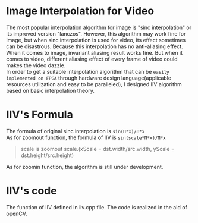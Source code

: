 # Image Interpolation for Video
The most popular interpolation algorithm for image is "sinc interpolation" or its improved version "lanczos". However, this algorithm may work fine for image, but when sinc interpolation is used for video, its effect sometimes can be disastrous. Because this interpolation has no anti-aliasing effect. When it comes to image, invariant aliasing result works fine. But when it comes to video, different aliasing effect of every frame of video could makes the video dazzle.  
In order to get a suitable interpolation algorithm that can be `easily implemented on FPGA` through hardware design language(applicable resources utilization and easy to be paralleled), I designed IIV algorithm based on basic interpolation theory.  

  
# IIV's Formula
The formula of original sinc interpolation is `sin(Π*x)/Π*x`  
As for zoomout function, the formula of IIV is `sin(scale*Π*x)/Π*x`  
>scale is zoomout scale.(xScale = dst.width/src.width, yScale = dst.height/src.height)  
  
As for zoomin function, the algorithm is still under development.

# IIV's code
The function of IIV defined in iiv.cpp file.
The code is realized in the aid of openCV.
